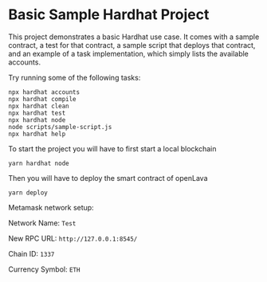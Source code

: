 # Basic Sample Hardhat Project

This project demonstrates a basic Hardhat use case. It comes with a sample contract, a test for that contract, a sample script that deploys that contract, and an example of a task implementation, which simply lists the available accounts.

Try running some of the following tasks:

```shell
npx hardhat accounts
npx hardhat compile
npx hardhat clean
npx hardhat test
npx hardhat node
node scripts/sample-script.js
npx hardhat help
```

To start the project you will have to first start a local blockchain

`yarn hardhat node`

Then you will have to deploy the smart contract of openLava

`yarn deploy`

Metamask network setup:

Network Name:
`Test`

New RPC URL:
`http://127.0.0.1:8545/`

Chain ID:
`1337`

Currency Symbol:
`ETH`
